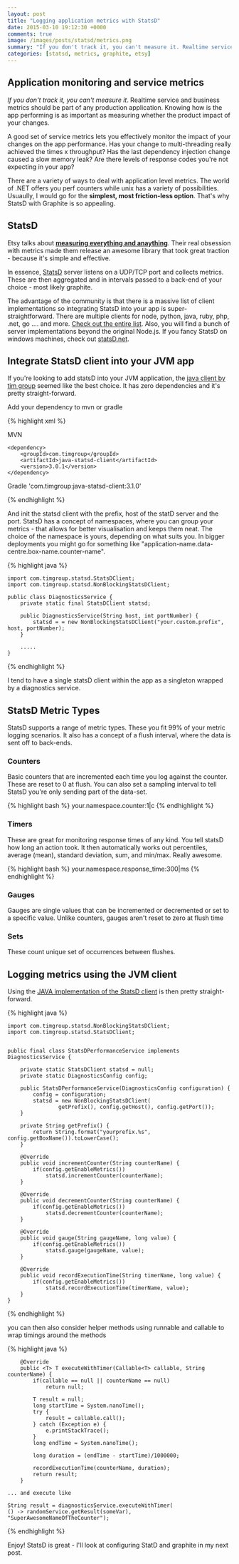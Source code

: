 ```yaml
---
layout: post
title: "Logging application metrics with StatsD"
date: 2015-03-10 19:12:30 +0000
comments: true
image: /images/posts/statsd/metrics.png
summary: "If you don't track it, you can't measure it. Realtime service and business metrics should be part of any production application.  Knowing how is the app performing is as important as measuring whether the product impact of your changes."
categories: [statsd, metrics, graphite, etsy]
---
```


Application monitoring and service metrics
-------------------

*If you don't track it, you can't measure it*. Realtime service and business metrics should be part of any production application.
Knowing how is the app performing is as important as measuring whether the product impact of your changes.

A good set of service metrics lets you effectively monitor the impact of your changes on the app performance. 
Has your change to multi-threading really achieved the times x throughput? Has the last dependency injection change caused a slow memory leak?
Are there levels of response codes you're not expecting in your app?
<!--more-->

There are a variety of ways to deal with application level metrics. The world of .NET offers you perf counters while unix has a variety of possibilities. 
Usuaully, I would go for the **simplest, most friction-less option**. That's why StatsD with Graphite is so appealing.


StatsD
-------------------

Etsy talks about **[measuring everything and anaything](https://codeascraft.com/2011/02/15/measure-anything-measure-everything/)**.
Their real obsession with metrics made them release an awesome library that took great traction - because it's simple and effective.

In essence, [StatsD](https://github.com/etsy/statsd/) server listens on a UDP/TCP port and collects metrics. 
These are then aggregated and in intervals passed to a back-end of your choice - most likely graphite.
 
The advantage of the community is that there is a massive list of client implementations so integrating StatsD into your app is super-straightforward.
There are multiple clients for node, python, java, ruby, php, .net, go .... and more. [Check out the entire list](https://github.com/etsy/statsd/wiki).
Also, you will find a bunch of server implementations beyond the original Node.js. If you fancy StatsD on windows machines, check out [statsD.net](https://github.com/lukevenediger/statsd.net).


Integrate StatsD client into your JVM app
-------------------

If you're looking to add statsD into your JVM application, the [java client by tim group](https://github.com/tim-group/java-statsd-client) seemed like the best choice.
It has zero dependencies and it's pretty straight-forward.

Add your dependency to mvn or gradle

{% highlight xml %}

MVN

    <dependency>
        <groupId>com.timgroup</groupId>
        <artifactId>java-statsd-client</artifactId>
        <version>3.0.1</version>
    </dependency>

Gradle
    'com.timgroup:java-statsd-client:3.1.0'

{% endhighlight %}

And init the statsd client with the prefix, host of the statD server and the port. 
StatsD has a concept of namespaces, where you can group your metrics - that allows for better visualisation and keeps them neat. The choice of the namespace is yours, depending on what suits you. 
In bigger deployments you might go for something like "application-name.data-centre.box-name.counter-name". 

{% highlight java %}

    import com.timgroup.statsd.StatsDClient;
    import com.timgroup.statsd.NonBlockingStatsDClient;
    
    public class DiagnosticsService {
        private static final StatsDClient statsd;
    
        public DiagnosticsService(String host, int portNumber) {
            statsd = = new NonBlockingStatsDClient("your.custom.prefix", host, portNumber);
        }
        
        .....
    }
    
{% endhighlight %}

I tend to have a single statsD client within the app as a singleton wrapped by a diagnostics service.

StatsD Metric Types
-------------------

StatsD supports a range of metric types. These you fit 99% of your metric logging scenarios.
It also has a concept of a flush interval, where the data is sent off to back-ends.

### Counters
Basic counters that are incremented each time you log against the counter. These are reset to 0 at flush.
You can also set a sampling interval to tell StatsD you're only sending part of the data-set.

{% highlight bash %}
    your.namespace.counter:1|c
{% endhighlight %}


### Timers
These are great for monitoring response times of any kind. You tell statsD how long an action took.
It then automatically works out percentiles, average (mean), standard deviation, sum, and min/max. Really awesome.

{% highlight bash %}
    your.namespace.response_time:300|ms
{% endhighlight %}

### Gauges
Gauges are single values that can be incremented or decremented or set to a specific value. Unlike counters, gauges aren't reset to zero at flush time


### Sets
These count unique set of occurrences between flushes.



Logging metrics using the JVM client
-------------------

Using the  [JAVA implementation of the StatsD client](https://github.com/tim-group/java-statsd-client) is then pretty straight-forward.


{% highlight java %}

    import com.timgroup.statsd.NonBlockingStatsDClient;
    import com.timgroup.statsd.StatsDClient;


    public final class StatsDPerformanceService implements DiagnosticsService {

        private static StatsDClient statsd = null;
        private static DiagnosticsConfig config;

        public StatsDPerformanceService(DiagnosticsConfig configuration) {
            config = configuration;
            statsd = new NonBlockingStatsDClient(
                    getPrefix(), config.getHost(), config.getPort());
        }

        private String getPrefix() {
            return String.format("yourprefix.%s", config.getBoxName()).toLowerCase();
        }

        @Override
        public void incrementCounter(String counterName) {
            if(config.getEnableMetrics())
                statsd.incrementCounter(counterName);
        }

        @Override
        public void decrementCounter(String counterName) {
            if(config.getEnableMetrics())
                statsd.decrementCounter(counterName);
        }

        @Override
        public void gauge(String gaugeName, long value) {
            if(config.getEnableMetrics())
                statsd.gauge(gaugeName, value);
        }

        @Override
        public void recordExecutionTime(String timerName, long value) {
            if(config.getEnableMetrics())
                statsd.recordExecutionTime(timerName, value);
        }
    }

{% endhighlight %}

you can then also consider helper methods using runnable and callable to wrap timings around the methods

{% highlight java %}


        @Override
        public <T> T executeWithTimer(Callable<T> callable, String counterName) {
            if(callable == null || counterName == null)
                return null;

            T result = null;
            long startTime = System.nanoTime();
            try {
                result = callable.call();
            } catch (Exception e) {
                e.printStackTrace();
            }
            long endTime = System.nanoTime();

            long duration = (endTime - startTime)/1000000;

            recordExecutionTime(counterName, duration);
            return result;
        }

    ... and execute like

    String result = diagnosticsService.executeWithTimer(
    () -> randomService.getResult(someVar), "SuperAwesomeNameOfTheCounter");

{% endhighlight %}

Enjoy! StatsD is great - I'll look at configuring StatD and graphite in my next post.